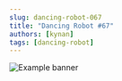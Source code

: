 ```yaml
---
slug: dancing-robot-067
title: "Dancing Robot #67"
authors: [kynan]
tags: [dancing-robot]
---
```


![Example banner](/img/stories/dancing-robot/067.PNG)
